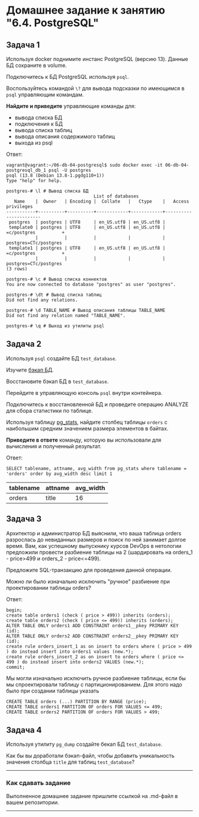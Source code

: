 # Домашнее задание к занятию "6.4. PostgreSQL"

## Задача 1

Используя docker поднимите инстанс PostgreSQL (версию 13). Данные БД сохраните в volume.

Подключитесь к БД PostgreSQL используя `psql`.

Воспользуйтесь командой `\?` для вывода подсказки по имеющимся в `psql` управляющим командам.

**Найдите и приведите** управляющие команды для:
- вывода списка БД
- подключения к БД
- вывода списка таблиц
- вывода описания содержимого таблиц
- выхода из psql

Ответ:
```
vagrant@vagrant:~/06-db-04-postgresql$ sudo docker exec -it 06-db-04-postgresql_db_1 psql -U postgres
psql (13.8 (Debian 13.8-1.pgdg110+1))
Type "help" for help.

postgres-# \l # Вывод списка БД
                                 List of databases
   Name    |  Owner   | Encoding |  Collate   |   Ctype    |   Access privileges   
-----------+----------+----------+------------+------------+-----------------------
 postgres  | postgres | UTF8     | en_US.utf8 | en_US.utf8 | 
 template0 | postgres | UTF8     | en_US.utf8 | en_US.utf8 | =c/postgres          +
           |          |          |            |            | postgres=CTc/postgres
 template1 | postgres | UTF8     | en_US.utf8 | en_US.utf8 | =c/postgres          +
           |          |          |            |            | postgres=CTc/postgres
(3 rows)

postgres-# \c # Вывод списка коннектов
You are now connected to database "postgres" as user "postgres".

postgres-# \dt # Вывод списка таблиц
Did not find any relations.

postgres-# \d TABLE_NAME # Вывод описания таблицы TABLE_NAME
Did not find any relation named "TABLE_NAME".

postgres-# \q # Выход из утилиты psql
```

## Задача 2

Используя `psql` создайте БД `test_database`.

Изучите [бэкап БД](https://github.com/netology-code/virt-homeworks/tree/master/06-db-04-postgresql/test_data).

Восстановите бэкап БД в `test_database`.

Перейдите в управляющую консоль `psql` внутри контейнера.

Подключитесь к восстановленной БД и проведите операцию ANALYZE для сбора статистики по таблице.

Используя таблицу [pg_stats](https://postgrespro.ru/docs/postgresql/12/view-pg-stats), найдите столбец таблицы `orders` 
с наибольшим средним значением размера элементов в байтах.

**Приведите в ответе** команду, которую вы использовали для вычисления и полученный результат.

Ответ:
```
SELECT tablename, attname, avg_width from pg_stats where tablename = 'orders' order by avg_width desc limit 1 
```

|tablename|attname|avg_width|
|---------|-------|---------|
|orders|title|16|


## Задача 3

Архитектор и администратор БД выяснили, что ваша таблица orders разрослась до невиданных размеров и
поиск по ней занимает долгое время. Вам, как успешному выпускнику курсов DevOps в нетологии предложили
провести разбиение таблицы на 2 (шардировать на orders_1 - price>499 и orders_2 - price<=499).

Предложите SQL-транзакцию для проведения данной операции.

Можно ли было изначально исключить "ручное" разбиение при проектировании таблицы orders?

Ответ:
```
begin;
create table orders1 (check ( price > 499)) inherits (orders);
create table orders2 (check ( price <= 499)) inherits (orders);
ALTER TABLE ONLY orders1 ADD CONSTRAINT orders1__pkey PRIMARY KEY (id);
ALTER TABLE ONLY orders2 ADD CONSTRAINT orders2__pkey PRIMARY KEY (id);
create rule orders_insert_1 as on insert to orders where ( price > 499 ) do instead insert into orders1 values (new.*);
create rule orders_insert_2 as on insert to orders where ( price <= 499 ) do instead insert into orders2 VALUES (new.*);
commit;
```
Мы могли изначально исключить ручное разбиение таблицы, если бы мы спроектировали таблицу с партиционированием. Для этого надо было при создании таблицы указать 
```
CREATE TABLE orders (...) PARTITION BY RANGE (price);
CREATE TABLE orders1 PARTITION OF orders FOR VALUES <= 499;
CREATE TABLE orders2 PARTITION OF orders FOR VALUES > 499;
```
## Задача 4

Используя утилиту `pg_dump` создайте бекап БД `test_database`.

Как бы вы доработали бэкап-файл, чтобы добавить уникальность значения столбца `title` для таблиц `test_database`?

---

### Как cдавать задание

Выполненное домашнее задание пришлите ссылкой на .md-файл в вашем репозитории.

---
